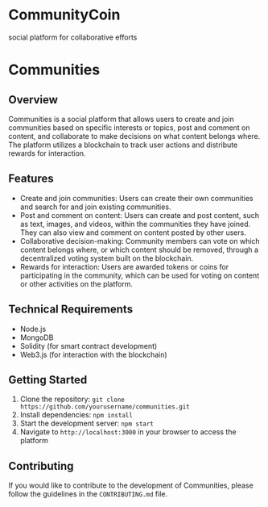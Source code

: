 # CommunityCoin
social platform for collaborative efforts
# Communities

## Overview

Communities is a social platform that allows users to create and join communities based on specific interests or topics, post and comment on content, and collaborate to make decisions on what content belongs where. The platform utilizes a blockchain to track user actions and distribute rewards for interaction.

## Features

- Create and join communities: Users can create their own communities and search for and join existing communities.
- Post and comment on content: Users can create and post content, such as text, images, and videos, within the communities they have joined. They can also view and comment on content posted by other users.
- Collaborative decision-making: Community members can vote on which content belongs where, or which content should be removed, through a decentralized voting system built on the blockchain.
- Rewards for interaction: Users are awarded tokens or coins for participating in the community, which can be used for voting on content or other activities on the platform.

## Technical Requirements

- Node.js
- MongoDB
- Solidity (for smart contract development)
- Web3.js (for interaction with the blockchain)

## Getting Started

1. Clone the repository: `git clone https://github.com/yourusername/communities.git`
2. Install dependencies: `npm install`
3. Start the development server: `npm start`
4. Navigate to `http://localhost:3000` in your browser to access the platform

## Contributing

If you would like to contribute to the development of Communities, please follow the guidelines in the `CONTRIBUTING.md` file.

